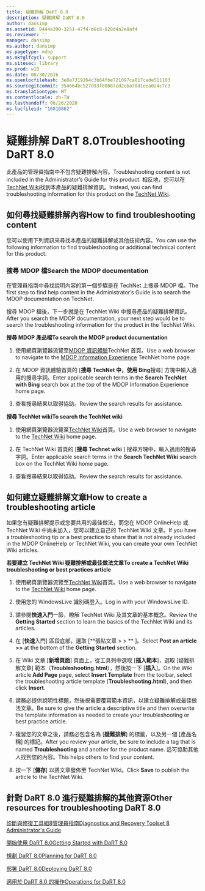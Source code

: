 ```yaml
---
title: 疑難排解 DaRT 8.0
description: 疑難排解 DaRT 8.0
author: dansimp
ms.assetid: 0444a390-3251-47f4-b6c8-828d4a2e8af4
ms.reviewer: ''
manager: dansimp
ms.author: dansimp
ms.pagetype: mdop
ms.mktglfcycl: support
ms.sitesec: library
ms.prod: w10
ms.date: 08/30/2016
ms.openlocfilehash: 3e8e7319264c3b64fbe721097ca817cade511103
ms.sourcegitcommit: 354664bc527d93f80687cd2eba70d1eea024c7c3
ms.translationtype: MT
ms.contentlocale: zh-TW
ms.lasthandoff: 06/26/2020
ms.locfileid: "10810862"
---
```

# <span data-ttu-id="ed015-103">疑難排解 DaRT 8.0</span><span class="sxs-lookup"><span data-stu-id="ed015-103">Troubleshooting DaRT 8.0</span></span>


<span data-ttu-id="ed015-104">此產品的管理員指南中不包含疑難排解內容。</span><span class="sxs-lookup"><span data-stu-id="ed015-104">Troubleshooting content is not included in the Administrator’s Guide for this product.</span></span> <span data-ttu-id="ed015-105">相反地，您可以在[TechNet Wiki](https://go.microsoft.com/fwlink/p/?LinkId=224905)找到本產品的疑難排解資訊。</span><span class="sxs-lookup"><span data-stu-id="ed015-105">Instead, you can find troubleshooting information for this product on the [TechNet Wiki](https://go.microsoft.com/fwlink/p/?LinkId=224905).</span></span>

## <span data-ttu-id="ed015-106">如何尋找疑難排解內容</span><span class="sxs-lookup"><span data-stu-id="ed015-106">How to find troubleshooting content</span></span>


<span data-ttu-id="ed015-107">您可以使用下列資訊來尋找本產品的疑難排解或其他技術內容。</span><span class="sxs-lookup"><span data-stu-id="ed015-107">You can use the following information to find troubleshooting or additional technical content for this product.</span></span>

### <span data-ttu-id="ed015-108">搜尋 MDOP 檔</span><span class="sxs-lookup"><span data-stu-id="ed015-108">Search the MDOP documentation</span></span>

<span data-ttu-id="ed015-109">在管理員指南中尋找說明內容的第一個步驟是在 TechNet 上搜尋 MDOP 檔。</span><span class="sxs-lookup"><span data-stu-id="ed015-109">The first step to find help content in the Administrator’s Guide is to search the MDOP documentation on TechNet.</span></span>

<span data-ttu-id="ed015-110">搜尋 MDOP 檔後，下一步就是在 TechNet Wiki 中搜尋產品的疑難排解資訊。</span><span class="sxs-lookup"><span data-stu-id="ed015-110">After you search the MDOP documentation, your next step would be to search the troubleshooting information for the product in the TechNet Wiki.</span></span>

**<span data-ttu-id="ed015-111">搜尋 MDOP 產品檔</span><span class="sxs-lookup"><span data-stu-id="ed015-111">To search the MDOP product documentation</span></span>**

1.  <span data-ttu-id="ed015-112">使用網頁瀏覽器流覽至[MDOP 資訊體驗](https://go.microsoft.com/fwlink/?LinkId=236032)TechNet 首頁。</span><span class="sxs-lookup"><span data-stu-id="ed015-112">Use a web browser to navigate to the [MDOP Information Experience](https://go.microsoft.com/fwlink/?LinkId=236032) TechNet home page.</span></span>

2.  <span data-ttu-id="ed015-113">在 MDOP 資訊體驗首頁的 [**搜尋 TechNet 中，使用 Bing**搜尋] 方塊中輸入適用的搜尋字詞。</span><span class="sxs-lookup"><span data-stu-id="ed015-113">Enter applicable search terms in the **Search TechNet with Bing** search box at the top of the MDOP Information Experience home page.</span></span>

3.  <span data-ttu-id="ed015-114">查看搜尋結果以取得協助。</span><span class="sxs-lookup"><span data-stu-id="ed015-114">Review the search results for assistance.</span></span>

**<span data-ttu-id="ed015-115">搜尋 TechNet wiki</span><span class="sxs-lookup"><span data-stu-id="ed015-115">To search the TechNet wiki</span></span>**

1.  <span data-ttu-id="ed015-116">使用網頁瀏覽器流覽至[TechNet Wiki](https://go.microsoft.com/fwlink/p/?LinkId=224905)首頁。</span><span class="sxs-lookup"><span data-stu-id="ed015-116">Use a web browser to navigate to the [TechNet Wiki](https://go.microsoft.com/fwlink/p/?LinkId=224905) home page.</span></span>

2.  <span data-ttu-id="ed015-117">在 TechNet Wiki 首頁的 [**搜尋 Technet wiki** ] 搜尋方塊中，輸入適用的搜尋字詞。</span><span class="sxs-lookup"><span data-stu-id="ed015-117">Enter applicable search terms in the **Search TechNet Wiki** search box on the TechNet Wiki home page.</span></span>

3.  <span data-ttu-id="ed015-118">查看搜尋結果以取得協助。</span><span class="sxs-lookup"><span data-stu-id="ed015-118">Review the search results for assistance.</span></span>

## <span data-ttu-id="ed015-119">如何建立疑難排解文章</span><span class="sxs-lookup"><span data-stu-id="ed015-119">How to create a troubleshooting article</span></span>


<span data-ttu-id="ed015-120">如果您有疑難排解提示或您要共用的最佳做法，而您在 MDOP OnlineHelp 或 TechNet Wiki 中尚未加入，您可以建立自己的 TechNet Wiki 文章。</span><span class="sxs-lookup"><span data-stu-id="ed015-120">If you have a troubleshooting tip or a best practice to share that is not already included in the MDOP OnlineHelp or TechNet Wiki, you can create your own TechNet Wiki articles.</span></span>

**<span data-ttu-id="ed015-121">若要建立 TechNet Wiki 疑難排解或最佳做法文章</span><span class="sxs-lookup"><span data-stu-id="ed015-121">To create a TechNet Wiki troubleshooting or best practices article</span></span>**

1.  <span data-ttu-id="ed015-122">使用網頁瀏覽器流覽至[TechNet Wiki](https://go.microsoft.com/fwlink/p/?LinkId=224905)首頁。</span><span class="sxs-lookup"><span data-stu-id="ed015-122">Use a web browser to navigate to the [TechNet Wiki](https://go.microsoft.com/fwlink/p/?LinkId=224905) home page.</span></span>

2.  <span data-ttu-id="ed015-123">使用您的 WindowsLive 識別碼登入。</span><span class="sxs-lookup"><span data-stu-id="ed015-123">Log in with your WindowsLive ID.</span></span>

3.  <span data-ttu-id="ed015-124">請參閱**快速入門**一節，瞭解 TechNet Wiki 及其文章的基本概念。</span><span class="sxs-lookup"><span data-stu-id="ed015-124">Review the **Getting Started** section to learn the basics of the TechNet Wiki and its articles.</span></span>

4.  <span data-ttu-id="ed015-125">在 [**快速**入門] 區段底部，選取 [\*\*張貼文章 &gt; &gt; \*\* ]。</span><span class="sxs-lookup"><span data-stu-id="ed015-125">Select **Post an article &gt;&gt;** at the bottom of the **Getting Started** section.</span></span>

5.  <span data-ttu-id="ed015-126">在 Wiki 文章 [**新增頁面**] 頁面上，從工具列中選取 [**插入範本**]，選取 [疑難排解文章] 範本（**Troubleshooting.html**），然後按一下 [**插入**]。</span><span class="sxs-lookup"><span data-stu-id="ed015-126">On the Wiki article **Add Page** page, select **Insert Template** from the toolbar, select the troubleshooting article template (**Troubleshooting.html**), and then click **Insert**.</span></span>

6.  <span data-ttu-id="ed015-127">請務必提供說明性標題，然後視需要覆寫範本資訊，以建立疑難排解或最佳做法文章。</span><span class="sxs-lookup"><span data-stu-id="ed015-127">Be sure to give the article a descriptive title and then overwrite the template information as needed to create your troubleshooting or best practice article.</span></span>

7.  <span data-ttu-id="ed015-128">複習您的文章之後，請務必包含名為 [**疑難排解**] 的標籤，以及另一個 [產品名稱] 的標記。</span><span class="sxs-lookup"><span data-stu-id="ed015-128">After you review your article, be sure to include a tag that is named **Troubleshooting** and another for the product name.</span></span> <span data-ttu-id="ed015-129">這可協助其他人找到您的內容。</span><span class="sxs-lookup"><span data-stu-id="ed015-129">This helps others to find your content.</span></span>

8.  <span data-ttu-id="ed015-130">按一下 [**儲存**] 以將文章發佈至 TechNet Wiki。</span><span class="sxs-lookup"><span data-stu-id="ed015-130">Click **Save** to publish the article to the TechNet Wiki.</span></span>

## <span data-ttu-id="ed015-131">針對 DaRT 8.0 進行疑難排解的其他資源</span><span class="sxs-lookup"><span data-stu-id="ed015-131">Other resources for troubleshooting DaRT 8.0</span></span>


[<span data-ttu-id="ed015-132">診斷與修復工具組8管理員指南</span><span class="sxs-lookup"><span data-stu-id="ed015-132">Diagnostics and Recovery Toolset 8 Administrator's Guide</span></span>](index.md)

[<span data-ttu-id="ed015-133">開始使用 DaRT 8.0</span><span class="sxs-lookup"><span data-stu-id="ed015-133">Getting Started with DaRT 8.0</span></span>](getting-started-with-dart-80-dart-8.md)

[<span data-ttu-id="ed015-134">規劃 DaRT 8.0</span><span class="sxs-lookup"><span data-stu-id="ed015-134">Planning for DaRT 8.0</span></span>](planning-for-dart-80-dart-8.md)

[<span data-ttu-id="ed015-135">部署 DaRT 8.0</span><span class="sxs-lookup"><span data-stu-id="ed015-135">Deploying DaRT 8.0</span></span>](deploying-dart-80-dart-8.md)

[<span data-ttu-id="ed015-136">適用於 DaRT 8.0 的操作</span><span class="sxs-lookup"><span data-stu-id="ed015-136">Operations for DaRT 8.0</span></span>](operations-for-dart-80-dart-8.md)

 

 





